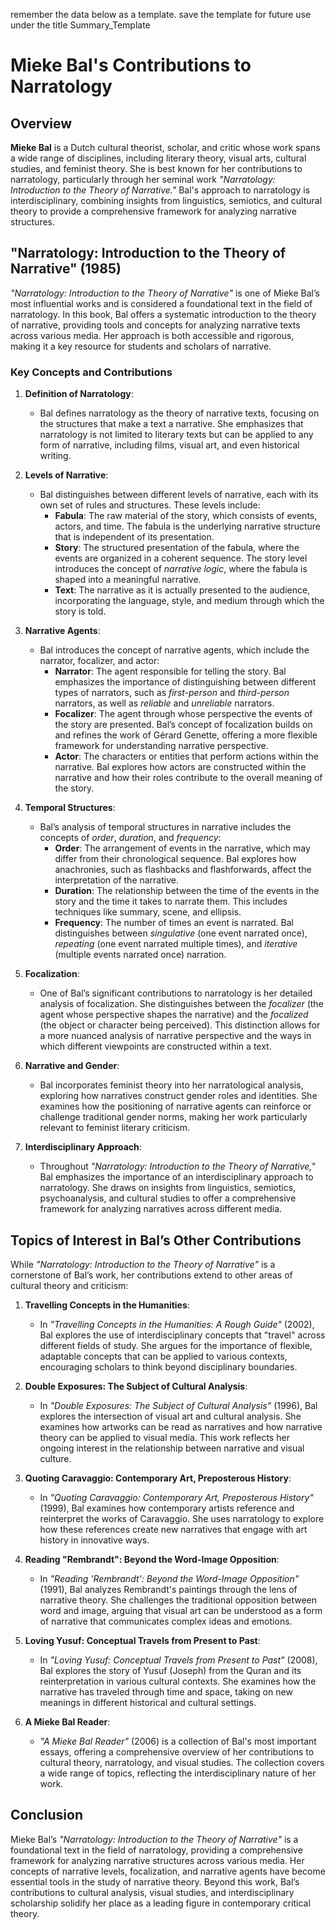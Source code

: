 remember the data below as a template. save the template for future use under the title Summary_Template

# Mieke Bal's Contributions to Narratology

## Overview

**Mieke Bal** is a Dutch cultural theorist, scholar, and critic whose work spans a wide range of disciplines, including literary theory, visual arts, cultural studies, and feminist theory. She is best known for her contributions to narratology, particularly through her seminal work _"Narratology: Introduction to the Theory of Narrative."_ Bal's approach to narratology is interdisciplinary, combining insights from linguistics, semiotics, and cultural theory to provide a comprehensive framework for analyzing narrative structures.

## "Narratology: Introduction to the Theory of Narrative" (1985)

_"Narratology: Introduction to the Theory of Narrative"_ is one of Mieke Bal’s most influential works and is considered a foundational text in the field of narratology. In this book, Bal offers a systematic introduction to the theory of narrative, providing tools and concepts for analyzing narrative texts across various media. Her approach is both accessible and rigorous, making it a key resource for students and scholars of narrative.

### Key Concepts and Contributions

1. **Definition of Narratology**:

   - Bal defines narratology as the theory of narrative texts, focusing on the structures that make a text a narrative. She emphasizes that narratology is not limited to literary texts but can be applied to any form of narrative, including films, visual art, and even historical writing.

2. **Levels of Narrative**:

   - Bal distinguishes between different levels of narrative, each with its own set of rules and structures. These levels include:
     - **Fabula**: The raw material of the story, which consists of events, actors, and time. The fabula is the underlying narrative structure that is independent of its presentation.
     - **Story**: The structured presentation of the fabula, where the events are organized in a coherent sequence. The story level introduces the concept of _narrative logic_, where the fabula is shaped into a meaningful narrative.
     - **Text**: The narrative as it is actually presented to the audience, incorporating the language, style, and medium through which the story is told.

3. **Narrative Agents**:

   - Bal introduces the concept of narrative agents, which include the narrator, focalizer, and actor:
     - **Narrator**: The agent responsible for telling the story. Bal emphasizes the importance of distinguishing between different types of narrators, such as _first-person_ and _third-person_ narrators, as well as _reliable_ and _unreliable_ narrators.
     - **Focalizer**: The agent through whose perspective the events of the story are presented. Bal’s concept of focalization builds on and refines the work of Gérard Genette, offering a more flexible framework for understanding narrative perspective.
     - **Actor**: The characters or entities that perform actions within the narrative. Bal explores how actors are constructed within the narrative and how their roles contribute to the overall meaning of the story.

4. **Temporal Structures**:

   - Bal’s analysis of temporal structures in narrative includes the concepts of _order_, _duration_, and _frequency_:
     - **Order**: The arrangement of events in the narrative, which may differ from their chronological sequence. Bal explores how anachronies, such as flashbacks and flashforwards, affect the interpretation of the narrative.
     - **Duration**: The relationship between the time of the events in the story and the time it takes to narrate them. This includes techniques like summary, scene, and ellipsis.
     - **Frequency**: The number of times an event is narrated. Bal distinguishes between _singulative_ (one event narrated once), _repeating_ (one event narrated multiple times), and _iterative_ (multiple events narrated once) narration.

5. **Focalization**:

   - One of Bal’s significant contributions to narratology is her detailed analysis of focalization. She distinguishes between the _focalizer_ (the agent whose perspective shapes the narrative) and the _focalized_ (the object or character being perceived). This distinction allows for a more nuanced analysis of narrative perspective and the ways in which different viewpoints are constructed within a text.

6. **Narrative and Gender**:

   - Bal incorporates feminist theory into her narratological analysis, exploring how narratives construct gender roles and identities. She examines how the positioning of narrative agents can reinforce or challenge traditional gender norms, making her work particularly relevant to feminist literary criticism.

7. **Interdisciplinary Approach**:
   - Throughout _"Narratology: Introduction to the Theory of Narrative,"_ Bal emphasizes the importance of an interdisciplinary approach to narratology. She draws on insights from linguistics, semiotics, psychoanalysis, and cultural studies to offer a comprehensive framework for analyzing narratives across different media.

## Topics of Interest in Bal’s Other Contributions

While _"Narratology: Introduction to the Theory of Narrative"_ is a cornerstone of Bal’s work, her contributions extend to other areas of cultural theory and criticism:

1. **Travelling Concepts in the Humanities**:

   - In _"Travelling Concepts in the Humanities: A Rough Guide"_ (2002), Bal explores the use of interdisciplinary concepts that "travel" across different fields of study. She argues for the importance of flexible, adaptable concepts that can be applied to various contexts, encouraging scholars to think beyond disciplinary boundaries.

2. **Double Exposures: The Subject of Cultural Analysis**:

   - In _"Double Exposures: The Subject of Cultural Analysis"_ (1996), Bal explores the intersection of visual art and cultural analysis. She examines how artworks can be read as narratives and how narrative theory can be applied to visual media. This work reflects her ongoing interest in the relationship between narrative and visual culture.

3. **Quoting Caravaggio: Contemporary Art, Preposterous History**:

   - In _"Quoting Caravaggio: Contemporary Art, Preposterous History"_ (1999), Bal examines how contemporary artists reference and reinterpret the works of Caravaggio. She uses narratology to explore how these references create new narratives that engage with art history in innovative ways.

4. **Reading "Rembrandt": Beyond the Word-Image Opposition**:

   - In _"Reading 'Rembrandt': Beyond the Word-Image Opposition"_ (1991), Bal analyzes Rembrandt's paintings through the lens of narrative theory. She challenges the traditional opposition between word and image, arguing that visual art can be understood as a form of narrative that communicates complex ideas and emotions.

5. **Loving Yusuf: Conceptual Travels from Present to Past**:

   - In _"Loving Yusuf: Conceptual Travels from Present to Past"_ (2008), Bal explores the story of Yusuf (Joseph) from the Quran and its reinterpretation in various cultural contexts. She examines how the narrative has traveled through time and space, taking on new meanings in different historical and cultural settings.

6. **A Mieke Bal Reader**:
   - _"A Mieke Bal Reader"_ (2006) is a collection of Bal's most important essays, offering a comprehensive overview of her contributions to cultural theory, narratology, and visual studies. The collection covers a wide range of topics, reflecting the interdisciplinary nature of her work.

## Conclusion

Mieke Bal’s _"Narratology: Introduction to the Theory of Narrative"_ is a foundational text in the field of narratology, providing a comprehensive framework for analyzing narrative structures across various media. Her concepts of narrative levels, focalization, and narrative agents have become essential tools in the study of narrative theory. Beyond this work, Bal’s contributions to cultural analysis, visual studies, and interdisciplinary scholarship solidify her place as a leading figure in contemporary critical theory.
